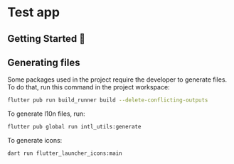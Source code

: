 # Test app



## Getting Started 🚀

## Generating files

Some packages used in the project require the developer to generate files. To do that, run this
command in the project workspace:

```sh
flutter pub run build_runner build --delete-conflicting-outputs
```

To generate l10n files, run:

```sh
flutter pub global run intl_utils:generate
```

To generate icons:

```sh
dart run flutter_launcher_icons:main
```

